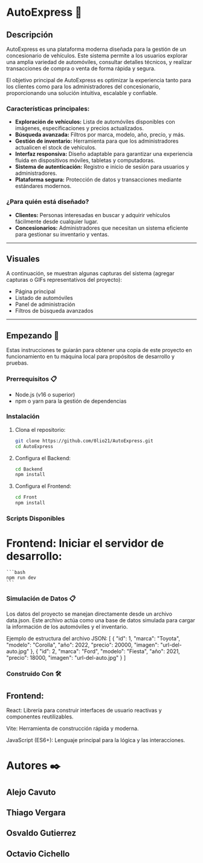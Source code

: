# AutoExpress 🚗

## Descripción

AutoExpress es una plataforma moderna diseñada para la gestión de un concesionario de vehículos. Este sistema permite a los usuarios explorar una amplia variedad de automóviles, consultar detalles técnicos, y realizar transacciones de compra o venta de forma rápida y segura.

El objetivo principal de AutoExpress es optimizar la experiencia tanto para los clientes como para los administradores del concesionario, proporcionando una solución intuitiva, escalable y confiable.

### Características principales:
- **Exploración de vehículos:** Lista de automóviles disponibles con imágenes, especificaciones y precios actualizados.
- **Búsqueda avanzada:** Filtros por marca, modelo, año, precio, y más.
- **Gestión de inventario:** Herramienta para que los administradores actualicen el stock de vehículos.
- **Interfaz responsiva:** Diseño adaptable para garantizar una experiencia fluida en dispositivos móviles, tabletas y computadoras.
- **Sistema de autenticación:** Registro e inicio de sesión para usuarios y administradores.
- **Plataforma segura:** Protección de datos y transacciones mediante estándares modernos.

### ¿Para quién está diseñado?
- **Clientes:** Personas interesadas en buscar y adquirir vehículos fácilmente desde cualquier lugar.
- **Concesionarios:** Administradores que necesitan un sistema eficiente para gestionar su inventario y ventas.

---

## Visuales

A continuación, se muestran algunas capturas del sistema (agregar capturas o GIFs representativos del proyecto):

- Página principal
- Listado de automóviles
- Panel de administración
- Filtros de búsqueda avanzados

---

## Empezando 🚀

Estas instrucciones te guiarán para obtener una copia de este proyecto en funcionamiento en tu máquina local para propósitos de desarrollo y pruebas.

### Prerrequisitos 📋
- Node.js (v16 o superior)
- npm o yarn para la gestión de dependencias

### Instalación

1. Clona el repositorio:
   ```bash
   git clone https://github.com/0lio21/AutoExpress.git
   cd AutoExpress

2. Configura el Backend:
    ```bash
    cd Backend
    npm install

3. Configura el Frontend:
    ```bash
    cd Front
    npm install

### Scripts Disponibles

# Frontend: Iniciar el servidor de desarrollo:
    ```bash
    npm run dev
    ```
### Simulación de Datos 📋
Los datos del proyecto se manejan directamente desde un archivo data.json.
Este archivo actúa como una base de datos simulada para cargar la información de los automóviles y el inventario.

Ejemplo de estructura del archivo JSON: 
    [
  {
    "id": 1,
    "marca": "Toyota",
    "modelo": "Corolla",
    "año": 2022,
    "precio": 20000,
    "imagen": "url-del-auto.jpg"
  },
  {
    "id": 2,
    "marca": "Ford",
    "modelo": "Fiesta",
    "año": 2021,
    "precio": 18000,
    "imagen": "url-del-auto.jpg"
  }
]

### Construido Con 🛠️

## Frontend:
React:  Librería para construir interfaces de usuario reactivas y componentes reutilizables.

Vite: Herramienta de construcción rápida y moderna.

JavaScript (ES6+): Lenguaje principal para la lógica y las interacciones.

# Autores ✒️
## Alejo Cavuto
## Thiago Vergara
## Osvaldo Gutierrez
## Octavio Cichello





